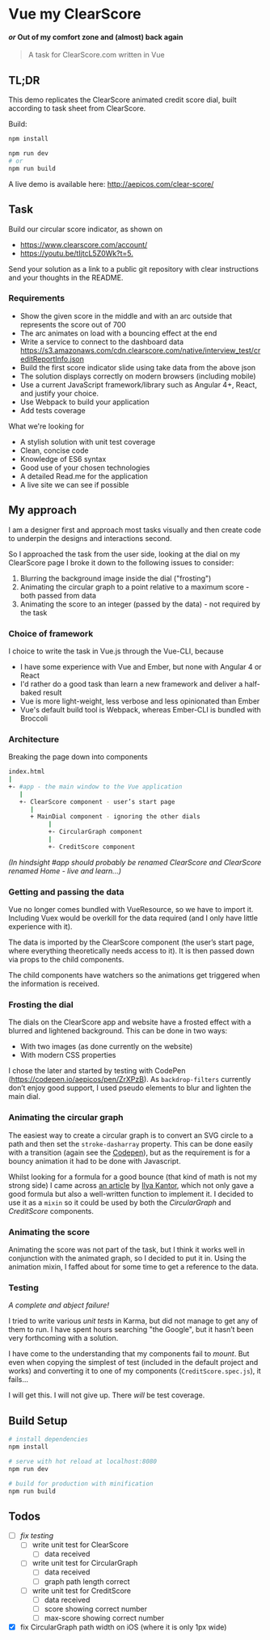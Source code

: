 # Vue my ClearScore
#### _or_ Out of my comfort zone and (almost) back again

> A task for ClearScore.com written in Vue

## TL;DR

This demo replicates the ClearScore animated credit score dial, built according to task sheet from ClearScore.

Build:
``` bash
npm install

npm run dev
# or
npm run build
```

A live demo is available here: <http://aepicos.com/clear-score/>

## Task

Build our circular score indicator, as shown on
- <https://www.clearscore.com/account/>
- <https://youtu.be/tIjtcL5Z0Wk?t=5.>

Send your solution as a link to a public git repository with clear instructions and your thoughts in the README.

### Requirements
- Show the given score in the middle and with an arc outside that represents the score out of 700
- The arc animates on load with a bouncing effect at the end
- Write a service to connect to the dashboard data https://s3.amazonaws.com/cdn.clearscore.com/native/interview_test/creditReportInfo.json
- Build the first score indicator slide using take data from the above json
- The solution displays correctly on modern browsers (including mobile)
- Use a current JavaScript framework/library such as Angular 4+, React, and justify your choice.
- Use Webpack to build your application
- Add tests coverage

What we're looking for
- A stylish solution with unit test coverage
- Clean, concise code
- Knowledge of ES6 syntax
- Good use of your chosen technologies
- A detailed Read.me for the application
- A live site we can see if possible

## My approach

I am a designer first and approach most tasks visually and then create code to underpin the designs and interactions second.

So I approached the task from the user side, looking at the dial on my ClearScore page I broke it down to the following issues to consider:

1. Blurring the background image inside the dial ("frosting")
2. Animating the circular graph to a point relative to a maximum score - both passed from data
3. Animating the score to an integer (passed by the data) - not required by the task

### Choice of framework

I choice to write the task in Vue.js through the Vue-CLI, because
- I have some experience with Vue and Ember, but none with Angular 4 or React
- I'd rather do a good task than learn a new framework and deliver a half-baked result
- Vue is more light-weight, less verbose and less opinionated than Ember
- Vue's default build tool is Webpack, whereas Ember-CLI is bundled with Broccoli

### Architecture

Breaking the page down into components

``` bash
index.html
|
+- #app - the main window to the Vue application
   |
   +- ClearScore component - user’s start page
      |
      + MainDial component - ignoring the other dials
           |
           +- CircularGraph component
           |
           +- CreditScore component
```

_(In hindsight #app should probably be renamed ClearScore and ClearScore renamed Home - live and learn...)_

### Getting and passing the data

Vue no longer comes bundled with VueResource, so we have to import it. Including Vuex would be overkill for the data required (and I only have little experience with it).

The data is imported by the ClearScore component (the user’s start page, where everything theoretically needs access to it). It is then passed down via props to the child components.

The child components have watchers so the animations get triggered when the information is received.

### Frosting the dial

The dials on the ClearScore app and website have a frosted effect with a blurred and lightened background. This can be done in two ways:
- With two images (as done currently on the website)
- With modern CSS properties

I chose the later and started by testing with CodePen (<https://codepen.io/aepicos/pen/ZrXPzB>). As `backdrop-filters` currently don’t enjoy good support, I used pseudo elements to blur and lighten the main dial.

### Animating the circular graph

The easiest way to create a circular graph is to convert an SVG circle to a path and then set the `stroke-dasharray` property. This can be done easily with a transition (again see the [Codepen](https://codepen.io/aepicos/pen/ZrXPzB)), but as the requirement is for a bouncy animation it had to be done with Javascript.

Whilst looking for a formula for a good bounce (that kind of math is not my strong side) I came across [an article](https://javascript.info/js-animation) by [Ilya Kantor](https://github.com/iliakan), which not only gave a good formula but also a well-written function to implement it. I decided to use it as a `mixin` so it could be used by both the _CircularGraph_ and _CreditScore_ components.

### Animating the score

Animating the score was not part of the task, but I think it works well in conjunction with the animated graph, so I decided to put it in. Using the animation mixin, I faffed about for some time to get a reference to the data.

### Testing

*A complete and abject failure!*

I tried to write various _unit tests_ in Karma, but did not manage to get any of them to run. I have spent hours searching "the Google", but it hasn’t been very forthcoming with a solution.

I have come to the understanding that my components fail to _mount_. But even when copying the simplest of test (included in the default project and works) and converting it to one of my components (`CreditScore.spec.js`), it fails...

I will get this. I will not give up. There _will_ be test coverage.

## Build Setup

``` bash
# install dependencies
npm install

# serve with hot reload at localhost:8080
npm run dev

# build for production with minification
npm run build
```

## Todos

- [ ] *fix testing*
  - [ ] write unit test for ClearScore
    - [ ] data received
  - [ ] write unit test for CircularGraph
    - [ ] data received
    - [ ] graph path length correct
  - [ ] write unit test for CreditScore
    - [ ] data received
    - [ ] score showing correct number
    - [ ] max-score showing correct number

- [x] fix CircularGraph path width on iOS (where it is only 1px wide)
